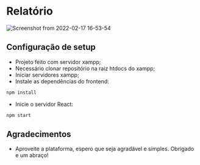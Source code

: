 # Relatório

![Screenshot from 2022-02-17 16-53-54](https://user-images.githubusercontent.com/78766172/154579849-df2f2529-3acc-4722-a7a8-882519aa7b1d.png)

## Configuração de setup

- Projeto feito com servidor xampp;
- Necessário clonar repositório na raiz htdocs do xampp;
- Iniciar servidores xampp;
- Instale as dependências do frontend:
```bash
npm install
```
- Inicie o servidor React:
```bash
npm start
```

## Agradecimentos

- Aproveite a plataforma, espero que seja agradável e simples. Obrigado e um abraço!
